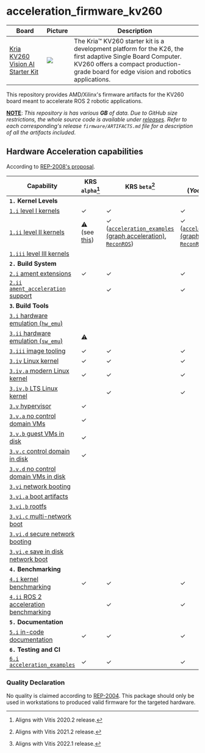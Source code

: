 # acceleration_firmware_kv260

| Board | Picture | Description | 
|------------|-------|-------------|
| [Kria KV260 Vision AI Starter Kit](https://www.xilinx.com/products/som/kria/kv260-vision-starter-kit.html) | ![](https://www.xilinx.com/content/dam/xilinx/imgs/products/som/som-kv260-4.png) | The Kria™ KV260 starter kit is a development platform for the K26, the first adaptive Single Board Computer. KV260 offers a compact production-grade board for edge vision and robotics applications.  |


This repository provides AMD/Xilinx's firmware artifacts for the KV260 board meant to accelerate ROS 2 robotic applications.

<ins>**NOTE**</ins>: *This repository is has various **GB** of data. Due to GitHub size restrictions, the whole source code is available under [releases](https://github.com/ros-acceleration/acceleration_firmware_kv260/releases)*. *Refer to each corresponding's release `firmware/ARTIFACTS.md` file for a description of all the artifacts included*.

## Hardware Acceleration capabilities

According to [REP-2008's proposal](https://github.com/ros-infrastructure/rep/pull/324).

| Capability | KRS `alpha`[^1] | KRS `beta`[^2] | KRS `1.0`[^3] (*Yocto/PetaLinux*) |
|------------|-------------|------------|-------------|
| **`1.` Kernel Levels** |  |  |   |
| [`1.i` level I kernels](https://ros.org/reps/rep-2008.html#i) | ✓ | ✓ | ✓ |
| [`1.ii` level II kernels](https://ros.org/reps/rep-2008.html#ii) | :warning: (see [this](https://github.com/Lien182/ReconROS)) | ✓ ([`acceleration_examples` (graph acceleration)](https://github.com/ros-acceleration/acceleration_examples/tree/main/graphs/perception/perception_2nodes), [`ReconROS`](https://github.com/Lien182/ReconROS)) | ✓ ([`acceleration_examples` (graph acceleration)](https://github.com/ros-acceleration/acceleration_examples/tree/main/graphs), [`ReconROS`](https://github.com/Lien182/ReconROS)) |
| [`1.iii` level III kernels](https://ros.org/reps/rep-2008.html#iii) |  |  |  |
| **`2.` Build System** | | | |
| [`2.i` ament extensions](https://ros.org/reps/rep-2008.html#id13) | ✓ | ✓ | ✓ |
| [`2.ii` `ament_acceleration` support](https://ros.org/reps/rep-2008.html#id14) | | ✓ | ✓ |
| **`3`. Build Tools** | | | |
| [`3.i` hardware emulation (`hw_emu`) ](https://ros.org/reps/rep-2008.html#id15) |  |  |  |
| [`3.ii` hardware emulation (`sw_emu`)](https://ros.org/reps/rep-2008.html#id16) | :warning: |  |  |
| [`3.iii` image tooling](https://ros.org/reps/rep-2008.html#id17) | ✓ | ✓ | ✓ |
| [`3.iv` Linux kernel ](https://ros.org/reps/rep-2008.html#iv) | ✓ | ✓ | ✓ |
| [`3.iv.a` modern Linux kernel](https://ros.org/reps/rep-2008.html#iv-a) | ✓ | ✓ | ✓ |
| [`3.iv.b` LTS Linux kernel](https://ros.org/reps/rep-2008.html#iv-b) | | ✓ | ✓ |
| [`3.v` hypervisor ](https://ros.org/reps/rep-2008.html#v) | ✓ |  |  |
| [`3.v.a` no control domain VMs](https://ros.org/reps/rep-2008.html#v-a) | ✓ |  |  |
| [`3.v.b` guest VMs in disk](https://ros.org/reps/rep-2008.html#v-b) | ✓ |  |  |
| [`3.v.c` control domain in disk](https://ros.org/reps/rep-2008.html#v-c) | ✓  |  |  |
| [`3.v.d` no control domain VMs in disk](https://ros.org/reps/rep-2008.html#v-d) | | | |
| [`3.vi` network booting ](https://ros.org/reps/rep-2008.html#vi) | |  |  |
| [`3.vi.a` boot artifacts ](https://ros.org/reps/rep-2008.html#vi-a) | |  |  |
| [`3.vi.b` rootfs ](https://ros.org/reps/rep-2008.html#vi-b) | |  |  |
| [`3.vi.c` multi-network boot](https://ros.org/reps/rep-2008.html#vi-c) | |  |  |
| [`3.vi.d` secure network booting](https://ros.org/reps/rep-2008.html#vi-d) | |  |  |
| [`3.vi.e` save in disk network boot](https://ros.org/reps/rep-2008.html#vi-e) | |  |  |
| **`4.` Benchmarking** | | | |
| [`4.i` kernel benchmarking](https://ros.org/reps/rep-2008.html#id18) | ✓ | ✓ | ✓ |
| [`4.ii` ROS 2 acceleration benchmarking](https://ros.org/reps/rep-2008.html#id19) | | ✓ | ✓ |
| **`5.` Documentation** | |  |  |
| [`5.i` in-code documentation](https://ros.org/reps/rep-2008.html#id20) | ✓ | ✓ | ✓ |
| **`6.` Testing and CI** | |  |  |
| [`6.i` `acceleration_examples` ](https://ros.org/reps/rep-2008.html#id21) | ✓ | ✓ | ✓ |


[^1]: Aligns with Vitis 2020.2 release.
[^2]: Aligns with Vitis 2021.2 release.
[^3]: Aligns with Vitis 2022.1 release.

### Quality Declaration

No quality is claimed according to [REP-2004](https://www.ros.org/reps/rep-2004.html). This package should only be used in workstations to produced valid firmware for the targeted hardware.

